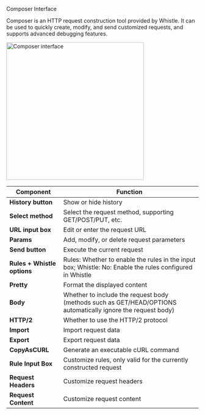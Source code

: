 Composer Interface

Composer is an HTTP request construction tool provided by Whistle. It can be used to quickly create, modify, and send customized requests, and supports advanced debugging features.

<img src="/img/composer.png" alt="Composer interface" width="360" />

| Component | Function |
| ------------------------ | ---- |
| **History button** | Show or hide history |
| **Select method** | Select the request method, supporting GET/POST/PUT, etc. |
| **URL input box** | Edit or enter the request URL |
| **Params** | Add, modify, or delete request parameters |
| **Send button** | Execute the current request |
| **Rules + Whistle options** | Rules: Whether to enable the rules in the input box; Whistle: No: Enable the rules configured in Whistle |
| **Pretty** | Format the displayed content |
| **Body** | Whether to include the request body (methods such as GET/HEAD/OPTIONS automatically ignore the request body) |
| **HTTP/2** | Whether to use the HTTP/2 protocol |
| **Import** | Import request data |
| **Export** | Export request data |
| **CopyAsCURL** | Generate an executable cURL command |
| **Rule Input Box** | Customize rules, only valid for the currently constructed request |
| **Request Headers** | Customize request headers |
| **Request Content** | Customize request content |
